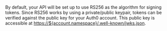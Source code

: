By default, your API will be set up to use RS256 as the algorithm for signing tokens. Since RS256 works by using a private/public keypair, tokens can be verified against the public key for your Auth0 account. This public key is accessible at <a href="https://$account.namespace/.well-known/jwks.json" target="_blank" rel="noreferrer">https://${account.namespace}/.well-known/jwks.json</a>.